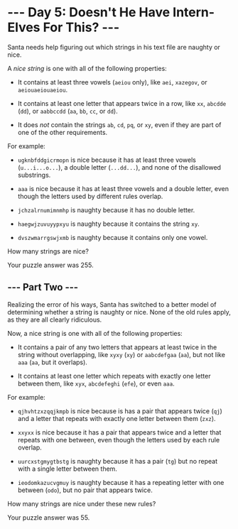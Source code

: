 # --- Day 5: Doesn't He Have Intern-Elves For This? ---

Santa needs help figuring out which strings in his text file are naughty or nice.

A *nice string* is one with all of the following properties:


 - It contains at least three vowels (`aeiou` only), like `aei`, `xazegov`, or `aeiouaeiouaeiou`.

 - It contains at least one letter that appears twice in a row, like `xx`, `abcdde` (`dd`), or `aabbccdd` (`aa`, `bb`, `cc`, or `dd`).

 - It does *not* contain the strings `ab`, `cd`, `pq`, or `xy`, even if they are part of one of the other requirements.


For example:


 - `ugknbfddgicrmopn` is nice because it has at least three vowels (`u...i...o...`), a double letter (`...dd...`), and none of the disallowed substrings.

 - `aaa` is nice because it has at least three vowels and a double letter, even though the letters used by different rules overlap.

 - `jchzalrnumimnmhp` is naughty because it has no double letter.

 - `haegwjzuvuyypxyu` is naughty because it contains the string `xy`.

 - `dvszwmarrgswjxmb` is naughty because it contains only one vowel.


How many strings are nice?


Your puzzle answer was 255.

## --- Part Two ---

Realizing the error of his ways, Santa has switched to a better model of determining whether a string is naughty or nice.  None of the old rules apply, as they are all clearly ridiculous.

Now, a nice string is one with all of the following properties:


 - It contains a pair of any two letters that appears at least twice in the string without overlapping, like `xyxy` (`xy`) or `aabcdefgaa` (`aa`), but not like `aaa` (`aa`, but it overlaps).

 - It contains at least one letter which repeats with exactly one letter between them, like `xyx`, `abcdefeghi` (`efe`), or even `aaa`.


For example:


 - `qjhvhtzxzqqjkmpb` is nice because is has a pair that appears twice (`qj`) and a letter that repeats with exactly one letter between them (`zxz`).

 - `xxyxx` is nice because it has a pair that appears twice and a letter that repeats with one between, even though the letters used by each rule overlap.

 - `uurcxstgmygtbstg` is naughty because it has a pair (`tg`) but no repeat with a single letter between them.

 - `ieodomkazucvgmuy` is naughty because it has a repeating letter with one between (`odo`), but no pair that appears twice.


How many strings are nice under these new rules?


Your puzzle answer was 55.
